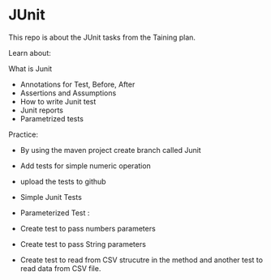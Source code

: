# JUnit

This repo is about the JUnit tasks from the Taining plan.

Learn about:

What is Junit
* Annotations for Test, Before, After
* Assertions and Assumptions
* How to write Junit test
* Junit reports
* Parametrized tests 

Practice:
* By using the maven project create branch called Junit
* Add tests for simple numeric operation
* upload the tests to github
* Simple Junit Tests

* Parameterized Test : 
* Create test to pass numbers parameters
* Create test to pass String parameters
* Create test to read from CSV strucutre in the method and another test to read data from CSV file.
